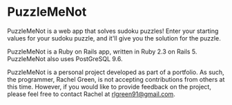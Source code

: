 # PuzzleMeNot

PuzzleMeNot is a web app that solves sudoku puzzles!  Enter your starting values for your sudoku puzzle, and it'll give you the solution for the puzzle.

PuzzleMeNot is a Ruby on Rails app, written in Ruby 2.3 on Rails 5.  PuzzleMeNot also uses PostGreSQL 9.6.

PuzzleMeNot is a personal project developed as part of a portfolio.  As such, the programmer, Rachel Green, is not accepting contributions from others at this time.  However, if you would like to provide feedback on the project, please feel free to contact Rachel at <rlgreen91@gmail.com>.